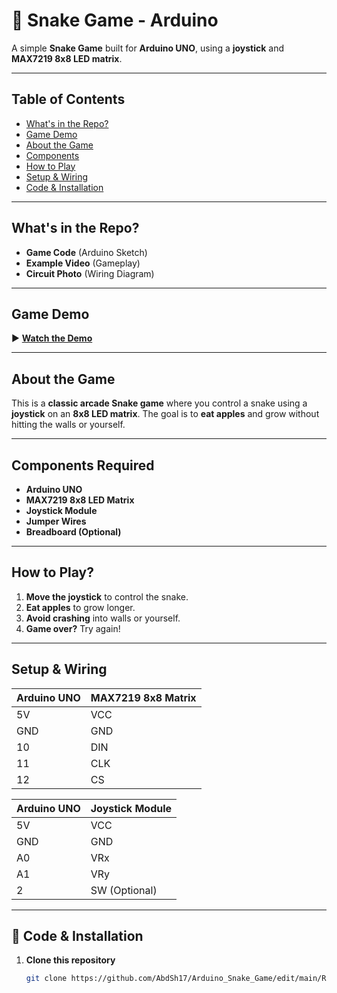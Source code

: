 # 🐍 Snake Game - Arduino

A simple **Snake Game** built for **Arduino UNO**, using a **joystick** and **MAX7219 8x8 LED matrix**.

---

## Table of Contents
- [What's in the Repo?](#whats-in-the-repo)
- [Game Demo](#game-demo)
- [About the Game](#about-the-game)
- [Components](#components)
- [How to Play](#how-to-play)
- [Setup & Wiring](#setup--wiring)
- [Code & Installation](#code--installation)

---

## What's in the Repo?
- **Game Code** (Arduino Sketch)
- **Example Video** (Gameplay)
- **Circuit Photo** (Wiring Diagram)

---

## Game Demo
▶ **[Watch the Demo](https://drive.google.com/file/d/1jzhvqaAOAJd3xr2Pa_UUV-WztmFv7yg7/view?usp=drive_link)**

---

## About the Game
This is a **classic arcade Snake game** where you control a snake using a **joystick** on an **8x8 LED matrix**. The goal is to **eat apples** and grow without hitting the walls or yourself.

---

## Components Required
- **Arduino UNO**
- **MAX7219 8x8 LED Matrix**
- **Joystick Module**
- **Jumper Wires**
- **Breadboard (Optional)**

---

## How to Play?
1. **Move the joystick** to control the snake.
2. **Eat apples** to grow longer.
3. **Avoid crashing** into walls or yourself.
4. **Game over?** Try again!

---

## Setup & Wiring
| Arduino UNO | MAX7219 8x8 Matrix |
|------------|------------------|
| 5V         | VCC              |
| GND        | GND              |
| 10         | DIN              |
| 11         | CLK              |
| 12         | CS               |

| Arduino UNO | Joystick Module |
|------------|----------------|
| 5V         | VCC            |
| GND        | GND            |
| A0         | VRx            |
| A1         | VRy            |
| 2          | SW (Optional)  |

---

## 📝 Code & Installation
1. **Clone this repository**  
   ```sh
   git clone https://github.com/AbdSh17/Arduino_Snake_Game/edit/main/README.md
